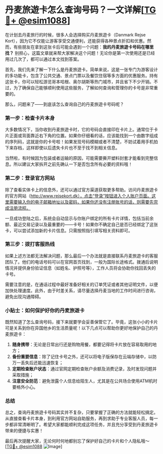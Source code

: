 # 丹麦旅遊卡怎么查询号码？一文详解[[TG💪+ @esim1088](https://t.me/s/esim1088)]

在计划去丹麦旅行的时候，很多人会选择购买丹麦旅遊卡（Danmark Rejse Kort），因为它不仅能让游客享受交通便利，还能获得各种景点折扣和优惠。然而，有些朋友在拿到这张卡后可能会遇到一个问题：**我的丹麦旅遊卡号码在哪里找？** 别担心，这篇文章就来帮大家解决这个问题！无论你是第一次使用还是已经用过几次了，都可以通过本文找到答案。

首先，我们先来了解一下什么是丹麦旅遊卡。简单来说，这是一张专门为游客设计的多功能卡，包含了公共交通、景点门票以及餐饮住宿等多方面的优惠服务。持有这张卡，你可以轻松游览哥本哈根、奥尔胡斯等热门城市，并且省下不少开销。不过，为了确保自己能够顺利使用这些服务，了解如何查询和管理你的卡号是非常重要的。

那么，问题来了——到底该怎么查询自己的丹麦旅遊卡号码呢？

### **第一步：检查卡片本身**
大多数情况下，当你收到丹麦旅遊卡时，它的号码会直接印在卡片上。通常位于卡片正面或背面靠近右下角的位置。如果你仔细看的话，应该能找到一个由数字组成的序列码，这就是你的卡号啦！如果发现号码模糊或者不清楚，不妨试着用手机拍下来存档，这样即使以后遗失卡片也不至于找不到相关信息。

当然啦，有时候因为包装或者运输的原因，可能需要撕开塑料封套才能看到完整信息。所以建议大家拆开之前先确认一下是否包含所有必要的资料哦！

### **第二步：登录官方网站**
除了查看实体卡上的信息外，还可以通过官方渠道获取更多帮助。访问丹麦旅遊卡的官方网站（http://www.rejsekort.dk），点击“登录”按钮进入个人账户页面。这里需要输入你的电子邮箱地址以及密码，如果你还没有注册账号的话，则需要先完成注册流程。

一旦成功登陆之后，系统会自动显示与你账户绑定的所有卡片详情，包括当前余额、最近交易记录以及最重要的——卡号！如果你不确定自己是否已经绑定了这张卡，可以尝试添加新的卡片信息。只需按照指引填写相关资料即可。

### **第三步：拨打客服热线**
如果上述方法都无法解决问题，那么最后一个办法就是直接联系丹麦旅遊卡的客服团队了。他们的电话号码可以在官网首页找到，一般为国际长途格式。拨通后说明情况并提供身份验证信息（如姓名、护照号等），工作人员将会协助你找回丢失的卡号。

需要注意的是，在通话过程中最好准备好相关的订单凭证或者其他证明文件，以便加快处理速度。此外，由于时差关系，请尽量选择丹麦当地的工作时间进行咨询，避免出现沟通障碍。

### **小贴士：如何保护好你的丹麦旅遊卡**
既然知道了怎么查询号码，接下来就要学会妥善保管它了。毕竟，这张小小的卡片可是关系到你在异国他乡的生活质量呢！以下几点可以帮助你更好地保护自己的丹麦旅遊卡：

1. **随身携带**：无论是日常出行还是购物用餐，都要记得将卡片放在容易取用的地方；
2. **备份重要信息**：除了记住卡号之外，还可以将电子版保存在云端存储中，以防万一丢失后还能迅速恢复；
3. **定期检查账户状态**：通过官网定期检查账户余额及消费记录，及时发现问题并采取措施；
4. **注意安全防范**：避免泄露个人信息给陌生人，尤其是在公共场合使用ATM机时要格外小心。

### **总结**
总之，查询丹麦旅遊卡号码其实并不复杂，只要掌握了正确的方法就能轻松搞定。从直接查看卡片本身，到利用官方网站自助服务，再到求助于专业客服人员，每一步都非常清晰明了。希望大家都能顺利完成这项任务，并且充分享受到丹麦旅遊卡带来的便捷与实惠！

最后再次提醒大家，无论何时何地都别忘了保护好自己的卡片和个人隐私哦～ [[TG💪+ @esim1088](https://t.me/s/esim1088) ![Image](https://i.postimg.cc/4NQfJmqS/Snipaste-2025-05-13-00-14-12.png)]